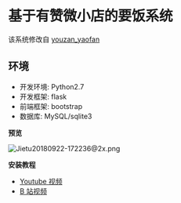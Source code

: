 # 基于有赞微小店的要饭系统

该系统修改自 [youzan_yaofan](https://github.com/abbeyokgo/youzan_yaofan)

## 环境

- 开发环境: Python2.7
- 开发框架: flask
- 前端框架: bootstrap
- 数据库: MySQL/sqlite3

**预览**

![Jietu20180922-172236@2x.png](https://i.loli.net/2018/09/22/5ba60a0e5540e.png)

**安装教程**

- [Youtube 视频](https://www.youtube.com/watch?v=v2yQ8OwqqjE)
- [B 站视频](https://www.bilibili.com/video/av32247963/)
